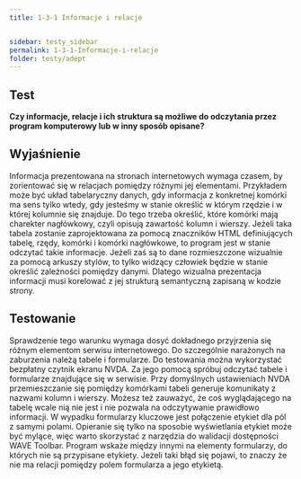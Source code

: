 ```yaml
---
title: 1-3-1 Informacje i relacje


sidebar: testy_sidebar
permalink: 1-3-1-Informacje-i-relacje
folder: testy/adept
---
```


## Test
**Czy informacje, relacje i ich struktura są możliwe do odczytania przez program komputerowy lub w inny sposób opisane?**

## Wyjaśnienie
Informacja prezentowana na stronach internetowych wymaga czasem, by zorientować się w relacjach pomiędzy różnymi jej elementami. Przykładem może być układ tabelaryczny danych, gdy informacja z konkretnej komórki ma sens tylko wtedy, gdy jesteśmy w stanie określić w którym rzędzie i w której kolumnie się znajduje. Do tego trzeba określić, które komórki mają charekter nagłówkowy, czyli opisują zawartość kolumn i wierszy. Jeżeli taka tabela zostanie zaprojektowana za pomocą znaczników HTML definiujących tabelę, rzędy, komórki i komórki nagłówkowe, to program jest w stanie odczytać takie informacje. Jeżeli zaś są to dane rozmieszczone wizualnie za pomocą arkuszy stylów, to tylko widzący człowiek będzie w stanie określić zależności pomiędzy danymi. Dlatego wizualna prezentacja informacji musi korelować z jej strukturą semantyczną zapisaną w kodzie strony.

## Testowanie
Sprawdzenie tego warunku wymaga dosyć dokładnego przyjrzenia się różnym elementom serwisu internetowego. Do szczególnie narażonych na zaburzenia należą tabele i formularze. Do testowania można wykorzystać bezpłatny czytnik ekranu NVDA. Za jego pomocą spróbuj odczytać tabele i formularze znajdujące się w serwisie. Przy domyślnych ustawieniach NVDA przemieszczanie się pomiędzy komórkami tabeli generuje komunikaty z nazwami kolumn i wierszy. Możesz też zauważyć, że coś wyglądającego na tabelę wcale nią nie jest i nie pozwala na odczytywanie prawidłowo informacji. W wypadku formularzy kluczowe jest połączenie etykiet dla pól z samymi polami. Opieranie się tylko na sposobie wyświetlania etykiet może być mylące, więc warto skorzystać z narzędzia do walidacji dostępności WAVE Toolbar. Program wskaże między innymi na elementy formularzy, do których nie są przypisane etykiety. Jeżeli taki błąd się pojawi, to znaczy że nie ma relacji pomiędzy polem formularza a jego etykietą.
